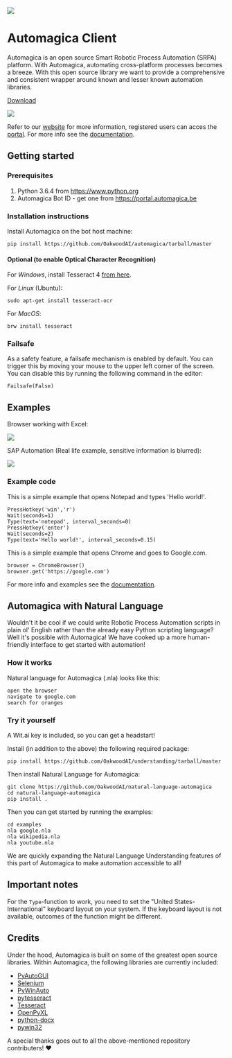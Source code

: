 ![](https://github.com/OakwoodAI/automagica/blob/master/images/logo.png)
# Automagica Client
Automagica is an open source Smart Robotic Process Automation (SRPA) platform. With Automagica, automating cross-platform processes becomes a breeze. With this open source library we want to provide a comprehensive and consistent wrapper around known and lesser known automation libraries.

<!-- Place this tag where you want the button to render. -->
<a class="github-button" href="https://github.com/ntkme/github-buttons/archive/master.zip" data-icon="octicon-cloud-download" data-size="large" aria-label="Download ntkme/github-buttons on GitHub">Download</a>

![](https://github.com/OakwoodAI/automagica/blob/master/images/automagica_drawing.gif)

Refer to our [website](https://www.automagica.be) for more information, registered users can acces the [portal](https://portal.automagica.be). For more info see the [documentation](https://automagica.readthedocs.io).

## Getting started

### Prerequisites
1. Python 3.6.4 from https://www.python.org
2. Automagica Bot ID - get one from https://portal.automagica.be

### Installation instructions
Install Automagica on the bot host machine:
```
pip install https://github.com/OakwoodAI/automagica/tarball/master
```

#### Optional (to enable Optical Character Recognition)
For _Windows_, install Tesseract 4 [from here](http://digi.bib.uni-mannheim.de/tesseract/tesseract-ocr-setup-4.00.00dev.exe).

For _Linux_ (Ubuntu):
```
sudo apt-get install tesseract-ocr
```
For _MacOS_:
```
brw install tesseract
```

### Failsafe

As a safety feature, a failsafe mechanism is enabled by default. You can trigger this by moving your mouse to the upper left corner of the screen. You can disable this by running the following command in the editor:
```
Failsafe(False)
```
## Examples

Browser working with Excel:

![](https://github.com/OakwoodAI/automagica/blob/master/images/browser_excel.gif)

SAP Automation (Real life example, sensitive information is blurred):

![](https://github.com/OakwoodAI/automagica/blob/master/images/sap.gif)


### Example code

This is a simple example that opens Notepad and types 'Hello world!'.

```
PressHotkey('win','r')
Wait(seconds=1)
Type(text='notepad', interval_seconds=0)
PressHotkey('enter')
Wait(seconds=2)
Type(text='Hello world!', interval_seconds=0.15)
```

This is a simple example that opens Chrome and goes to Google.com.

```
browser = ChromeBrowser()
browser.get('https://google.com')
```

For more info and examples see the [documentation](http://automagica.readthedocs.io/en/latest/).

## Automagica with Natural Language

Wouldn't it be cool if we could write Robotic Process Automation scripts in plain ol' English rather than the already easy Python scripting language? Well it's possible with Automagica! We have cooked up a more human-friendly interface to get started with automation!

### How it works
Natural language for Automagica (.nla) looks like this:
```
open the browser
navigate to google.com
search for oranges
```

### Try it yourself

A Wit.ai key is included, so you can get a headstart! 

Install (in addition to the above) the following required package:
```
pip install https://github.com/OakwoodAI/understanding/tarball/master
```
Then install Natural Language for Automagica:
```
git clone https://github.com/OakwoodAI/natural-language-automagica
cd natural-language-automagica
pip install .
```

Then you can get started by running the examples:
```
cd examples
nla google.nla
nla wikipedia.nla
nla youtube.nla
```

We are quickly expanding the Natural Language Understanding features of this part of Automagica to make automation accessible to all!

## Important notes
For the `Type`-function to work, you need to set the "United States-International" keyboard layout on your system. If the keyboard layout is not available, outcomes of the function might be different.

## Credits
Under the hood, Automagica is built on some of the greatest open source libraries. Within Automagica, the following libraries are currently included:
- [PyAutoGUI](https://github.com/asweigart/pyautogui)
- [Selenium](https://github.com/baijum/selenium-python)
- [PyWinAuto](https://github.com/pywinauto/pywinauto)
- [pytesseract](https://github.com/madmaze/pytesseract)
- [Tesseract](https://github.com/tesseract-ocr/tesseract)
- [OpenPyXL](https://bitbucket.org/openpyxl/openpyxl)
- [python-docx](https://github.com/python-openxml/python-docx)
- [pywin32](https://github.com/mhammond/pywin32)

A special thanks goes out to all the above-mentioned repository contributers! :heart:
